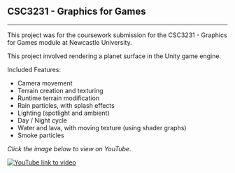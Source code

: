 ## CSC3231 - Graphics for Games

---

This project was for the coursework submission for the CSC3231 - Graphics for Games module at Newcastle University.

This project involved rendering a planet surface in the Unity game engine.

Included Features:
- Camera movement
- Terrain creation and texturing
- Runtime terrain modification
- Rain particles, with splash effects
- Lighting (spotlight and ambient)
- Day / Night cycle
- Water and lava, with moving texture (using shader graphs)
- Smoke particles

*Click the image below to view on YouTube.*


[![YouTube link to video](https://img.youtube.com/vi/AkicHWmaSd0/0.jpg)](https://www.youtube.com/watch?v=AkicHWmaSd0)
